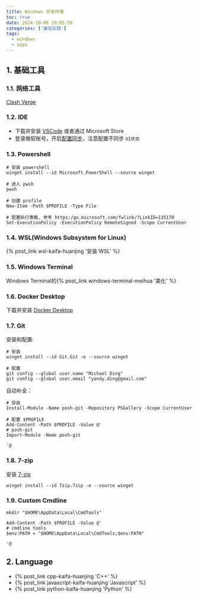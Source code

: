```yaml
---
title: Windows 开发环境
toc: true
date: 2024-10-06 19:05:50
categories: ['最佳实践']
tags:
  - windows
  - xops
---
```



## 1. 基础工具

### 1.1. 网络工具

[Clash Verge](https://clashverge.net/)

### 1.2. IDE

- 下载并安装 [VSCode](https://code.visualstudio.com/) 或者通过 Microsoft Store
- 登录微软账号，开启[配置同步](https://code.visualstudio.com/docs/editor/settings-sync)，注意配置不同步 `UI状态`

### 1.3. Powershell

```pwsh
# 安装 powershell
winget install --id Microsoft.PowerShell --source winget

# 进入 pwsh
pwsh

# 创建 profile
New-Item -Path $PROFILE -Type File

# 配置执行策略, 参考 https:/go.microsoft.com/fwlink/?LinkID=135170
Set-ExecutionPolicy -ExecutionPolicy RemoteSigned -Scope CurrentUser
```

<!-- more -->

### 1.4. WSL(Windows Subsystem for Linux)

{% post_link wsl-kaifa-huanjing '安装 WSL' %}

### 1.5. Windows Terminal

Windows Terminal的{% post_link windows-terminal-meihua '美化' %}


### 1.6. Docker Desktop

下载并安装 [Docker Desktop](https://docs.docker.com/desktop/)

### 1.7. Git

安装和配置:

```pwsh
# 安装
winget install --id Git.Git -e --source winget

# 配置
git config --global user.name "Michael Ding"
git config --global user.email "yandy.ding@gmail.com"
```

自动补全：

```pwsh
# 安装
Install-Module -Name posh-git -Repository PSGallery -Scope CurrentUser

# 配置 $PROFILE
Add-Content -Path $PROFILE -Value @'
# posh-git
Import-Module -Name posh-git

'@
```

### 1.8. 7-zip

安装 [7-zip](https://sparanoid.com/lab/7z/)

```pwsh
winget install --id 7zip.7zip -e --source winget
```

### 1.9. Custom Cmdline

```pwsh
mkdir "$HOME\AppData\Local\CmdTools"

Add-Content -Path $PROFILE -Value @'
# cmdline tools
$env:PATH = "$HOME\AppData\Local\CmdTools;$env:PATH"

'@
```

## 2. Language

- {% post_link cpp-kaifa-huanjing 'C++' %}
- {% post_link javascript-kaifa-huanjing 'Javascript' %}
- {% post_link python-kaifa-huanjing 'Python' %}
